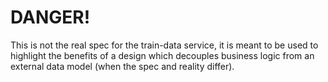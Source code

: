 # DANGER!
This is not the real spec for the train-data service, it is meant to be used to highlight the benefits of
a design which decouples business logic from an external data model (when the spec and reality differ).